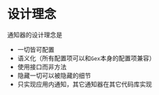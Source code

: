 # 设计理念

通知器的设计理念是

- 一切皆可配置
- 语义化（所有配置项可以和`Gex`本身的配置项兼容）
- 使用接口而非方法
- 隐藏一切可以被隐藏的细节
- 只实现应用内通知，其它通知器在其它代码库实现
